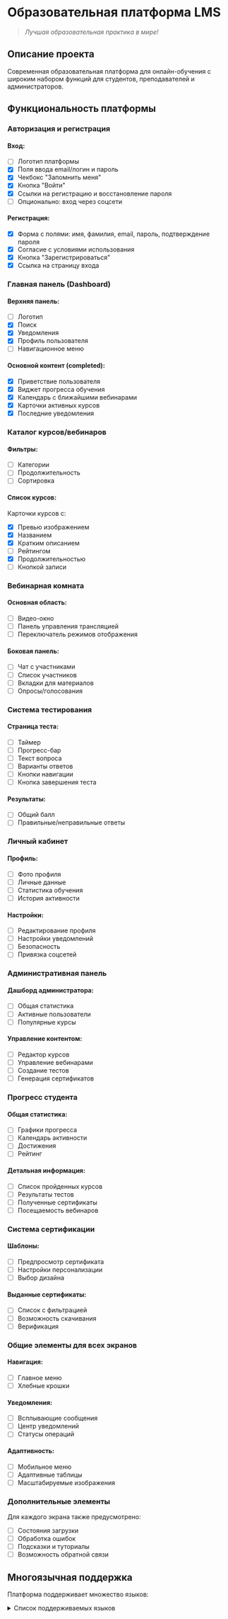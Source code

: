 # Образовательная платформа LMS

> *Лучшая образовательная практика в мире!*

## Описание проекта

Современная образовательная платформа для онлайн-обучения с широким набором функций для студентов, преподавателей и администраторов.

## Функциональность платформы

### Авторизация и регистрация

#### Вход:
- [ ] Логотип платформы
- [x] Поля ввода email/логин и пароль
- [x] Чекбокс "Запомнить меня"
- [x] Кнопка "Войти"
- [x] Ссылки на регистрацию и восстановление пароля
- [ ] Опционально: вход через соцсети

#### Регистрация:
- [x] Форма с полями: имя, фамилия, email, пароль, подтверждение пароля
- [x] Согласие с условиями использования
- [x] Кнопка "Зарегистрироваться"
- [x] Ссылка на страницу входа

### Главная панель (Dashboard)

#### Верхняя панель:
- [ ] Логотип
- [x] Поиск
- [x] Уведомления
- [x] Профиль пользователя
- [ ] Навигационное меню

#### Основной контент (completed):
- [x] Приветствие пользователя
- [x] Виджет прогресса обучения
- [x] Календарь с ближайшими вебинарами
- [x] Карточки активных курсов
- [x] Последние уведомления

### Каталог курсов/вебинаров

#### Фильтры:
- [ ] Категории
- [ ] Продолжительность
- [ ] Сортировка

#### Список курсов:
Карточки курсов с:
- [x] Превью изображением
- [x] Названием
- [x] Кратким описанием
- [ ] Рейтингом
- [x] Продолжительностью
- [ ] Кнопкой записи

### Вебинарная комната

#### Основная область:
- [ ] Видео-окно
- [ ] Панель управления трансляцией
- [ ] Переключатель режимов отображения

#### Боковая панель:
- [ ] Чат с участниками
- [ ] Список участников
- [ ] Вкладки для материалов
- [ ] Опросы/голосования

### Система тестирования

#### Страница теста:
- [ ] Таймер
- [ ] Прогресс-бар
- [ ] Текст вопроса
- [ ] Варианты ответов
- [ ] Кнопки навигации
- [ ] Кнопка завершения теста

#### Результаты:
- [ ] Общий балл
- [ ] Правильные/неправильные ответы

### Личный кабинет

#### Профиль:
- [ ] Фото профиля
- [ ] Личные данные
- [ ] Статистика обучения
- [ ] История активности

#### Настройки:
- [ ] Редактирование профиля
- [ ] Настройки уведомлений
- [ ] Безопасность
- [ ] Привязка соцсетей

### Административная панель

#### Дашборд администратора:
- [ ] Общая статистика
- [ ] Активные пользователи
- [ ] Популярные курсы

#### Управление контентом:
- [ ] Редактор курсов
- [ ] Управление вебинарами
- [ ] Создание тестов
- [ ] Генерация сертификатов

### Прогресс студента

#### Общая статистика:
- [ ] Графики прогресса
- [ ] Календарь активности
- [ ] Достижения
- [ ] Рейтинг

#### Детальная информация:
- [ ] Список пройденных курсов
- [ ] Результаты тестов
- [ ] Полученные сертификаты
- [ ] Посещаемость вебинаров

### Система сертификации

#### Шаблоны:
- [ ] Предпросмотр сертификата
- [ ] Настройки персонализации
- [ ] Выбор дизайна

#### Выданные сертификаты:
- [ ] Список с фильтрацией
- [ ] Возможность скачивания
- [ ] Верификация

### Общие элементы для всех экранов

#### Навигация:
- [ ] Главное меню
- [ ] Хлебные крошки

#### Уведомления:
- [ ] Всплывающие сообщения
- [ ] Центр уведомлений
- [ ] Статусы операций

#### Адаптивность:
- [ ] Мобильное меню
- [ ] Адаптивные таблицы
- [ ] Масштабируемые изображения

### Дополнительные элементы

Для каждого экрана также предусмотрено:
- [ ] Состояния загрузки
- [ ] Обработка ошибок
- [ ] Подсказки и туториалы
- [ ] Возможность обратной связи

## Многоязычная поддержка

Платформа поддерживает множество языков:

<details>
<summary>Список поддерживаемых языков</summary>

- أفضل ممارسة تعليمية على مستوى العالم
- 世界上最好的教育实践!!
- दुनिया में सर्वश्रेष्ठ शैक्षिक अभ्यास!!
- বিশ্বের সেরা শিক্ষাগত অনুশীলন!!
- دنیا کی بہترین تعلیمی مشق!!
- 世界最高の教育実践!!
- 세계 최고의 교육 실천!!
- Найкраща освітня практика у світі!!
- Η καλύτερη εκπαιδευτική πρακτική στον κόσμο!!
- Աշխարհի լավագույն կրթական պրակտիկան!!
- მსოფლიოს საუკეთესო საგანმანათლებლო პრაქტიკა!!
- הפרקטיקה החינוכית הטובה ביותר בעולם!!
- แนวปฏิบัติทางการศึกษาที่ดีที่สุดในโลก!!
- ការអនុវត្តអប់រំដ៏ល្អបំផុតនៅលើពិភពលោក!!
- འཛམ་གླིང་གི་སློབ་གསོའི་ལག་ལེན་ཡག་ཤོས!!
- ကမ္ဘာ့အကောင်းဆုံးပညာရေးလေ့ကျင့်မှု!!
- በዓለም ውስጥ ከሚገኙ አስተማሪያን ልምምድ!!
- ලෝකයේ හොඳම අධ්යාපනික පරිචය!!
- உலகின் சிறந்த கல்வி நடைமுறை!!
- ಪ್ರಪಂಚದ ಅತ್ಯುತ್ತಮ ಶೈಕ್ಷಣಿಕ ಅಭ್ಯಾಸ!!
- ప్రపంచంలో ఉత్తమ విద్యాపర అభ్యాసం!!
- ലോകത്തിലെ ഏറ്റവും മികച്ച വിദ്യാഭ്യാസ പരിപാടി!!
</details>